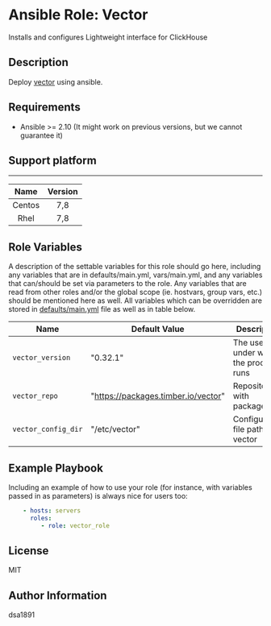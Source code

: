 # Ansible Role:  Vector
Installs and configures Lightweight interface for ClickHouse

## Description

Deploy [vector](https://github.com/sda1891/vector_role.git) using ansible.

## Requirements

- Ansible >= 2.10 (It might work on previous versions, but we cannot guarantee it)

## Support platform
--------

| Name | Version |
| :----: | :-----:|
| Centos| 7,8|
| Rhel | 7,8 |

Role Variables
--------------

A description of the settable variables for this role should go here, including any variables that are in defaults/main.yml, vars/main.yml, and any variables that can/should be set via parameters to the role. Any variables that are read from other roles and/or the global scope (ie. hostvars, group vars, etc.) should be mentioned here as well.
All variables which can be overridden are stored in [defaults/main.yml](defaults/main.yml) file as well as in table below.

| Name           | Default Value | Description                        |
| -------------- | ------------- | -----------------------------------|
| `vector_version` | "0.32.1" | The user under which the process runs |
| `vector_repo` |"https://packages.timber.io/vector"|Repository with packages|
| `vector_config_dir` | "/etc/vector" | Configuration file path for vector|




Example Playbook
----------------

Including an example of how to use your role (for instance, with variables passed in as parameters) is always nice for users too:
```yaml
    - hosts: servers
      roles:
         - role: vector_role
```

License
-------

MIT

Author Information
------------------

dsa1891
